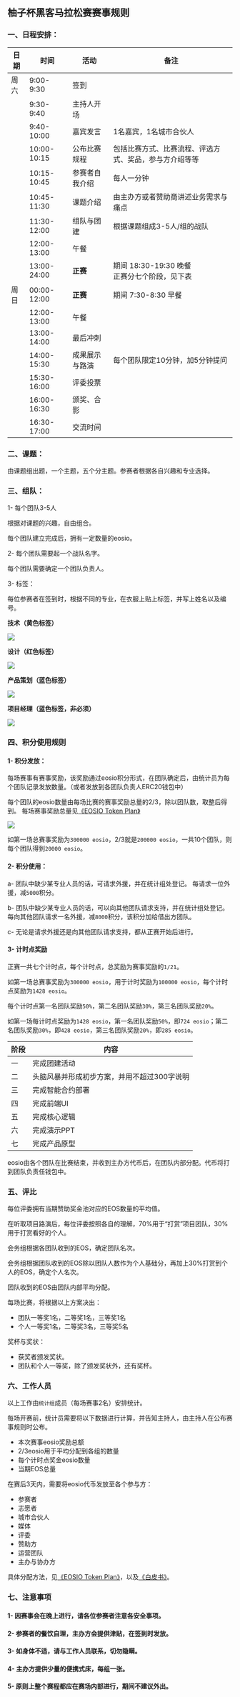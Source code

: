 ## 柚子杯黑客马拉松赛赛事规则

### 一、日程安排：

|日期|时间|活动|备注|
|--|--|--|--|
|周六|9:00-9:30|签到||
||9:30-9:40|主持人开场||
||9:40-10:00|嘉宾发言|1名嘉宾，1名城市合伙人|
||10:00-10:15|公布比赛规程|包括比赛方式、比赛流程、评选方式、奖品，参与方介绍等等|
||10:15-10:45|参赛者自我介绍|每人一分钟|
||10:45-11:30|课题介绍|由主办方或者赞助商讲述业务需求与痛点|
||11:30-12:00|组队与团建|根据课题组成3-5人/组的战队|
||12:00-13:00|午餐||
||13:00-24:00|**正赛**|期间 18:30-19:30 晚餐<br>正赛分七个阶段，见下表|
|周日|00:00-12:00|**正赛**|期间 7:30-8:30 早餐|
||12:00-13:00|午餐||
||13:00-14:00|最后冲刺||
||14:00-15:30|成果展示与路演|每个团队限定10分钟，加5分钟提问|
||15:30-16:00|评委投票||
||16:00-16:30|颁奖、合影||
||16:30-17:00|交流时间||

### 二、课题：
由课题组出题，一个主题，五个分主题。参赛者根据各自兴趣和专业选择。

### 三、组队：

1- 每个团队3-5人

根据对课题的兴趣，自由组合。

每个团队建立完成后，拥有一定数量的eosio。

2- 每个团队需要起一个战队名字。

每个团队需要确定一个团队负责人。

3- 标签：

每位参赛者在签到时，根据不同的专业，在衣服上贴上标签，并写上姓名以及编号。

**技术（黄色标签）**

![](http://images.laidingyi.com/18-6-20/54206947.jpg)

**设计（红色标签）**

![](http://images.laidingyi.com/18-6-20/84546097.jpg)

**产品策划（蓝色标签）**

![](http://images.laidingyi.com/18-6-20/24667594.jpg)

**项目经理（蓝色标签，非必须）**

![](http://images.laidingyi.com/18-6-20/2534558.jpg)

### 四、积分使用规则

#### 1- 积分发放：

每场赛事有赛事奖励，该奖励通过eosio积分形式，在团队确定后，由统计员为每个团队记录发放数量。（或者发放到各团队负责人ERC20钱包中）

每个团队的eosio数量由每场比赛的赛事奖励总量的2/3，除以团队数，取整后得到。
每场赛事奖励总量见[《EOSIO Token Plan》](https://github.com/eoshackathon/hackathon_whitepaper/blob/master/token_plan)

![](http://images.laidingyi.com/18-6-20/92025366.jpg)

如第一场总赛事奖励为`300000 eosio`，2/3就是`200000 eosio`，一共10个团队，则每个团队得到`20000 eosio`。

#### 2- 积分使用：

a- 团队中缺少某专业人员的话，可请求外援，并在统计组处登记。
每请求一位外援，减`5000`积分。

b- 团队中缺少某专业人员的话，可以向其他团队请求支持，并在统计组处登记。
每向其他团队请求一名外援，减`8000`积分，该积分加给借出方团队。

c- 无论是请求外援还是向其他团队请求支持，都从正赛开始后进行。

#### 3- 计时点奖励
正赛一共七个计时点，每个计时点，总奖励为赛事奖励的`1/21`。

如第一场总赛事奖励为`300000 eosio`，用于计时奖励为`100000 eosio`，每个计时点奖励为`1428 eosio`。

每个计时点第一名团队奖励`50%`，第二名团队奖励`30%`，第三名团队奖励`20%`。

如第一场每计时点奖励为`1428 eosio`，第一名团队奖励`50%`，即`724 eosio`；第二名团队奖励`30%`，即`428 eosio`，第三名团队奖励`20%`，即`285 eosio`。


|阶段|内容|
|--|--|
|一|完成团建活动|
|二|头脑风暴并形成初步方案，并用不超过300字说明|
|三|完成智能合约部署|
|四|完成前端UI|
|五|完成核心逻辑|
|六|完成演示PPT|
|七|完成产品原型|

eosio由各个团队在比赛结束，并收到主办方代币后，在团队内部分配。代币将打到团队负责任钱包中。

### 五、评比
每位评委拥有当期赞助奖金池对应的EOS数量的平均值。

在听取项目路演后，每位评委按照各自的理解，70%用于“打赏”项目团队，30%用于打赏看好的个人。

会务组根据各团队收到的EOS，确定团队名次。

会务组根据团队收到的EOS除以团队人数作为个人基础分，再加上30%打赏到个人的EOS，确定个人名次。

团队收到的EOS由团队内部平均分配。

每场比赛，将根据以上方案决出：

* 团队一等奖1名，二等奖1名，三等奖1名
* 个人一等奖1名，二等奖3名，三等奖5名

奖杯与奖状：

* 获奖者颁发奖状。
* 团队和个人一等奖，除了颁发奖状外，还有奖杯。

### 六、工作人员
以上工作由`统计组`成员（每场赛事2名）安排统计。

每场开赛前，统计员需要将以下数据进行计算，并告知主持人，由主持人在公布赛事规则时公布。

* 本次赛事eosio奖励总额
* 2/3eosio用于平均分配到各组的数量
* 每个计时点奖金eosio数量
* 当期EOS总量

在赛后3天内，需要将eosio代币发放至各个参与方：

* 参赛者
* 志愿者
* 城市合伙人
* 媒体
* 评委
* 赞助方
* 运营团队
* 主办与协办方

具体分配方法，见[《EOSIO Token Plan》](https://github.com/eoshackathon/hackathon_whitepaper/blob/master/token_plan.md)，以及[《白皮书》](https://github.com/eoshackathon/hackathon_whitepaper)。

### 七、注意事项
#### 1- 因赛事会在晚上进行，请各位参赛者注意各安全事项。

#### 2- 参赛者的餐饮自理，主办方会提供津贴，在签到时发放。

#### 3- 如身体不适，请与工作人员联系，切勿隐瞒。

#### 4- 主办方提供少量的便携式床，每组一张。

#### 5- 原则上整个赛程都应在赛场内部进行，期间不建议外出。

